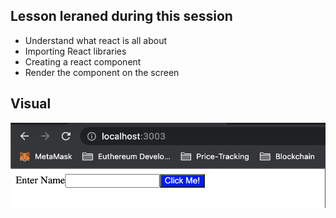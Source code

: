 ## Lesson leraned during this session

- Understand what react is all about
- Importing React libraries 
- Creating a react component
- Render the component on the screen

## Visual

![application](./app.png)
